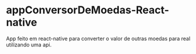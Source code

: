 # appConversorDeMoedas-React-native
App feito em react-native para converter o valor de outras moedas para real utilizando uma api.
